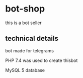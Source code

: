 # bot-shop
this is a bot seller

## technical details
bot made for telegrams

PHP 7.4 was used to create thisbot

MySQL 5 database
